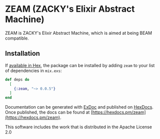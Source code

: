 # ZEAM (ZACKY's Elixir Abstract Machine)

ZEAM is ZACKY's Elixir Abstract Machine, which is aimed at being BEAM compatible.

## Installation

If [available in Hex](https://hex.pm/docs/publish), the package can be installed
by adding `zeam` to your list of dependencies in `mix.exs`:

```elixir
def deps do
  [
    {:zeam, "~> 0.0.5"}
  ]
end
```

Documentation can be generated with [ExDoc](https://github.com/elixir-lang/ex_doc)
and published on [HexDocs](https://hexdocs.pm). Once published, the docs can
be found at [https://hexdocs.pm/zeam](https://hexdocs.pm/zeam).

This software includes the work that is distributed in the Apache License 2.0
